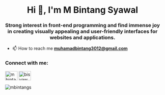 <h1 align="center">Hi 👋, I'm M Bintang Syawal</h1>
<h3 align="center">Strong interest in front-end programming and find immense joy in creating visually appealing and user-friendly interfaces for websites and applications.</h3>

- 📫 How to reach me **muhamadbintang3012@gmail.com**

<h3 align="left">Connect with me:</h3>
<p align="left">
<a href="https://linkedin.com/in/mbintangsyawal" target="blank"><img align="center" src="https://raw.githubusercontent.com/rahuldkjain/github-profile-readme-generator/master/src/images/icons/Social/linked-in-alt.svg" alt="mbintangsyawal" height="30" width="40" /></a>
<a href="https://instagram.com/bisyaw" target="blank"><img align="center" src="https://raw.githubusercontent.com/rahuldkjain/github-profile-readme-generator/master/src/images/icons/Social/instagram.svg" alt="bisyaw" height="30" width="40" /></a>
</p>

<p>
  <img align="center" src="https://github-readme-stats.vercel.app/api/top-langs?username=mbintangs&show_icons=true&locale=en&layout=compact&bg_color=000000&text_color=ffffff" alt="mbintangs" />
</p>

